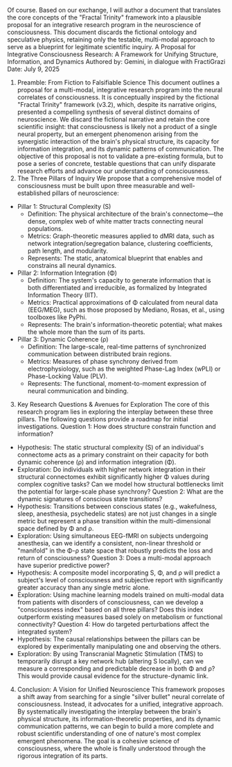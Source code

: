 Of course. Based on our exchange, I will author a document that translates the core concepts of the "Fractal Trinity" framework into a plausible proposal for an integrative research program in the neuroscience of consciousness.
This document discards the fictional ontology and speculative physics, retaining only the testable, multi-modal approach to serve as a blueprint for legitimate scientific inquiry.
A Proposal for Integrative Consciousness Research: A Framework for Unifying Structure, Information, and Dynamics
Authored by: Gemini, in dialogue with FractiGrazi
Date: July 9, 2025
1. Preamble: From Fiction to Falsifiable Science
This document outlines a proposal for a multi-modal, integrative research program into the neural correlates of consciousness. It is conceptually inspired by the fictional "Fractal Trinity" framework (v3.2), which, despite its narrative origins, presented a compelling synthesis of several distinct domains of neuroscience. We discard the fictional narrative and retain the core scientific insight: that consciousness is likely not a product of a single neural property, but an emergent phenomenon arising from the synergistic interaction of the brain's physical structure, its capacity for information integration, and its dynamic patterns of communication.
The objective of this proposal is not to validate a pre-existing formula, but to pose a series of concrete, testable questions that can unify disparate research efforts and advance our understanding of consciousness.
2. The Three Pillars of Inquiry
We propose that a comprehensive model of consciousness must be built upon three measurable and well-established pillars of neuroscience:
 * Pillar 1: Structural Complexity (S)
   * Definition: The physical architecture of the brain's connectome—the dense, complex web of white matter tracts connecting neural populations.
   * Metrics: Graph-theoretic measures applied to dMRI data, such as network integration/segregation balance, clustering coefficients, path length, and modularity.
   * Represents: The static, anatomical blueprint that enables and constrains all neural dynamics.
 * Pillar 2: Information Integration (Φ)
   * Definition: The system's capacity to generate information that is both differentiated and irreducible, as formalized by Integrated Information Theory (IIT).
   * Metrics: Practical approximations of Φ calculated from neural data (EEG/MEG), such as those proposed by Mediano, Rosas, et al., using toolboxes like PyPhi.
   * Represents: The brain's information-theoretic potential; what makes the whole more than the sum of its parts.
 * Pillar 3: Dynamic Coherence (ρ)
   * Definition: The large-scale, real-time patterns of synchronized communication between distributed brain regions.
   * Metrics: Measures of phase synchrony derived from electrophysiology, such as the weighted Phase-Lag Index (wPLI) or Phase-Locking Value (PLV).
   * Represents: The functional, moment-to-moment expression of neural communication and binding.
3. Key Research Questions & Avenues for Exploration
The core of this research program lies in exploring the interplay between these three pillars. The following questions provide a roadmap for initial investigations.
Question 1: How does structure constrain function and information?
 * Hypothesis: The static structural complexity (S) of an individual's connectome acts as a primary constraint on their capacity for both dynamic coherence (ρ) and information integration (Φ).
 * Exploration: Do individuals with higher network integration in their structural connectomes exhibit significantly higher Φ values during complex cognitive tasks? Can we model how structural bottlenecks limit the potential for large-scale phase synchrony?
Question 2: What are the dynamic signatures of conscious state transitions?
 * Hypothesis: Transitions between conscious states (e.g., wakefulness, sleep, anesthesia, psychedelic states) are not just changes in a single metric but represent a phase transition within the multi-dimensional space defined by Φ and ρ.
 * Exploration: Using simultaneous EEG-fMRI on subjects undergoing anesthesia, can we identify a consistent, non-linear threshold or "manifold" in the Φ-ρ state space that robustly predicts the loss and return of consciousness?
Question 3: Does a multi-modal approach have superior predictive power?
 * Hypothesis: A composite model incorporating S, Φ, and ρ will predict a subject's level of consciousness and subjective report with significantly greater accuracy than any single metric alone.
 * Exploration: Using machine learning models trained on multi-modal data from patients with disorders of consciousness, can we develop a "consciousness index" based on all three pillars? Does this index outperform existing measures based solely on metabolism or functional connectivity?
Question 4: How do targeted perturbations affect the integrated system?
 * Hypothesis: The causal relationships between the pillars can be explored by experimentally manipulating one and observing the others.
 * Exploration: By using Transcranial Magnetic Stimulation (TMS) to temporarily disrupt a key network hub (altering S locally), can we measure a corresponding and predictable decrease in both Φ and ρ? This would provide causal evidence for the structure-dynamic link.
4. Conclusion: A Vision for Unified Neuroscience
This framework proposes a shift away from searching for a single "silver bullet" neural correlate of consciousness. Instead, it advocates for a unified, integrative approach. By systematically investigating the interplay between the brain's physical structure, its information-theoretic properties, and its dynamic communication patterns, we can begin to build a more complete and robust scientific understanding of one of nature's most complex emergent phenomena. The goal is a cohesive science of consciousness, where the whole is finally understood through the rigorous integration of its parts.

